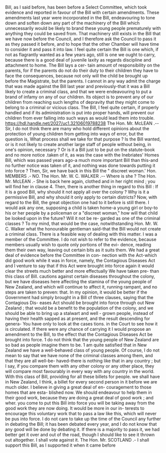 Bill, as I said before, has been before a Select Committee, which took evidence and reported in favour of the Bill with certain amendments. These amendments last year were incorporated in the Bill, endeavouring to tone down and soften down any part of the machinery of the Bill which unnecessarily would be likely to brand these young people prematurely with anything they could be saved from. That machinery still exists in the Bill that we have now before the Council, and I therefore ask the Council to pass it as they passed it before, and to hope that the other Chamber will have time to consider it and pass it into law. I feel quite certain the Bill is one which, if not as flagrantly wanted as a few years ago, still is one we ought to carry, because there is a good deal of juvenile laxity as regards discipline and attachment to home. The Bill lays a cer- tain amount of responsibility on the parents, for if the parents do not do their duty to their children they have to face the consequences, because not only will the child be brought up before the Magistrate, but the parents. I cannot in any way admit the charge that was made against the Bill last year and previously-that it was a Bill likely to create a criminal class, and that we were endeavouring to put a brand of infamy on any of our children. Its object is to prevent any of our children from reaching such lengths of depravity that they might come to belong to a criminal or vicious class. The Bill, I feel quite certain, if properly handled and if its administration is put into proper hands, will prevent our children from ever falling into such ways as would lead them into trouble. https://hdl.handle.net/2027/uc1.32106019788238 The Hon. Mr. McLEAN .-- Sir, I do not think there are many who hold different opinions about the protection of young children from getting into ways of error, but the question is, What process shall we take for that purpose ? Is the Bill wanted, or is it not likely to create another large staff of people without being, in one's opinion, necessary ? Or is it a Bill just to be put on the statute-book and no more notice .taken of it, as was the case with the Inebriates' Homes Bill, which was passed years ago-a much more important Bill than this-and no further notice was taken of it, and nothing was done towards putting it into force ? Then, Sir, we have back in this Bill the " discreet woman.' Hon. MEMBERS .- NO. The Hon. Mr. W. C. WALKER .-- Where is she ? The Hon. Mr. McLEAN .- She is back here again, clothed and in her right mind ; you will find her in clause 4. Then, there is another thing in regard to this Bill : If it is a good Bill, why should it not apply all over the colony ? Why is it a permissive Bill, and why should it only apply to certain districts? Now, with regard to the Bill, the great objection one had to it before is still there. I would ask any one, supposing a child is taken home-a young girl or boy-to his or her people by a policeman or a "discreet woman," how will that child be looked upon in the future? Will it not be re- garded as one of the criminal classes ? To my mind, that would be the case, notwithstanding Hon. Mr. W. C. Walker what the honourable gentleman said-that the Bill would not create a criminal class. There is a feasible way of dealing with this matter. I was a member of the Committee. I do not wish to refer to the evidence, because members usually wish to quote only portions of the evi- dence, reading them their own way, leaving out certain bits as it suits them. We had a great deal of evidence before the Committee in con- nection with the Act-which did good work while it was in force, namely, the Contagious Diseases Act and I venture to say that if this Act were brought into force again it would clear the streets much better and more effectually We have taken pre- than this class of Bill. cautions against certain diseases throughout the colony, but we have diseases here affecting the stamina of the young people of New Zealand, and which will continue to affect it, running rampant, and no steps are taken to preven: that. In my opinion, it would be better if the Government had simply brought in a Bill cf three clauses, saying that the Contagious Dis- eases Act should be brought into force through out New Zealand ; that would be a benefit to the population of the colony, and we should be able to bring up a stalwart and well - grown people, instead of having their health sapped as at present, and the result descending for genera- You have only to look at the cases tions. in the Court to see how it is circulated. If there were any chance of carrying it I would propose an amendment to the Bill, to the effect that the Contagious Diseases Act be brought into force. 1 do not think that the young people of New Zealand are so bad as people imagine them to be. 1 am quite satisfied that in New Zealand we have a well-behaved class of young people. Of course, I do not mean to say that we have none of the criminal classes among them, and that they are all well-be- haved-there is nothing like that in any country ; but I say, if you compare them with any other colony or any other place, they will compare most favourably in every way with any country in the world. With this class of Bill, providing for all these billets for people. we shall have in New Zealand, I think, a billet for every second person in it before we are much older. I believe in giving a great deal of en- couragement to those homes that are esta- blished now. We should endeavour to help them in their good work, because they are doing a great deal of good work ; and wher. you come to put this Bill into force you will be taking away from the good work they are now doing. It would be more in our in- terests to encourage this voluntary work that to pass a law like this, which will never be pus into force. I do not care to take up the time of the Council any further in debating the Bill; it has been debated every year, and I do not know that any good will be done by debating it. If there is a majority to pass it, we had better get it over and out of the road, though I should like to see it thrown out altogether. I shall vote against it. The Hon. Mr. SCOTLAND .- I shall support this Bill, as I supported it when it came before 